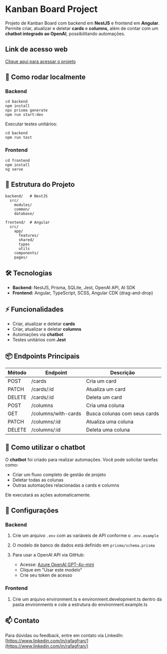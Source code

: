 # Kanban Board Project

Projeto de Kanban Board com backend em **NestJS** e frontend em **Angular**. Permite criar, atualizar e deletar **cards** e **columns**, além de contar com um **chatbot integrado ao OpenAI**, possibilitando automações.

## Link de acesso web

[Clique aqui para acessar o projeto](https://kanban-val-client.netlify.app/)

## 🚀 Como rodar localmente

### Backend

```
cd backend
npm install
npx prisma generate
npm run start:dev
```

Executar testes unitários:

```
cd backend
npm run test
```

### Frontend

```
cd frontend
npm install
ng serve
```

## 📂 Estrutura do Projeto

```
backend/   # NestJS
  src/
    modules/
    common/
    database/

frontend/  # Angular
  src/
    app/
      features/
      shared/
      types
      utils
    components/
    pages/
```

## 🛠 Tecnologias

* **Backend:** NestJS, Prisma, SQLite, Jest, OpenAI API, AI SDK
* **Frontend:** Angular, TypeScript, SCSS, Angular CDK (drag-and-drop)

## ⚡ Funcionalidades

* Criar, atualizar e deletar **cards**
* Criar, atualizar e deletar **columns**
* Automações via **chatbot**
* Testes unitários com **Jest**

## 📦 Endpoints Principais

| Método | Endpoint            | Descrição                    |
| ------ | ------------------- | ---------------------------- |
| POST   | /cards              | Cria um card                 |
| PATCH  | /cards/:id          | Atualiza um card             |
| DELETE | /cards/:id          | Deleta um card               |
| POST   | /columns            | Cria uma coluna              |
| GET    | /columns/with-cards | Busca colunas com seus cards |
| PATCH  | /columns/:id        | Atualiza uma coluna          |
| DELETE | /columns/:id        | Deleta uma coluna            |

## 💬 Como utilizar o chatbot

O **chatbot** foi criado para realizar automações. Você pode solicitar tarefas como:

* Criar um fluxo completo de gestão de projeto
* Deletar todas as colunas
* Outras automações relacionadas a cards e columns

Ele executará as ações automaticamente.

## 🔧 Configurações

### Backend

1. Crie um arquivo `.env` com as variáveis de API conforme o `.env.example`
2. O modelo de banco de dados está definido em `prisma/schema.prisma`
3. Para usar a OpenAI API via GitHub:

   * Acesse: [Azure OpenAI GPT-4o-mini](https://github.com/marketplace/models/azure-openai/gpt-4o-mini)
   * Clique em "Usar este modelo"
   * Crie seu token de acesso
  
### Frontend

1. Crie um arquivo environment.ts e environment.development.ts dentro da pasta environments e cole a estrutura do environment.example.ts


## 📫 Contato

Para dúvidas ou feedback, entre em contato via LinkedIn:
[https://www.linkedin.com/in/rafagfran/](https://www.linkedin.com/in/rafagfran/)
